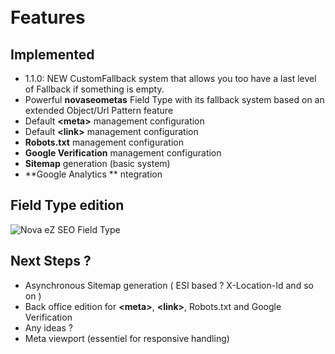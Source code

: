 # <i class="fa fa-3x fa-briefcase"></i><br /> Features


## Implemented

* 1.1.0: NEW CustomFallback system that allows you too have a last level of Fallback if something is empty.
* Powerful **novaseometas** Field Type with its fallback system based on an extended Object/Url Pattern feature
* Default **&lt;meta&gt;** management configuration
* Default **&lt;link&gt;** management configuration
* **Robots.txt** management configuration
* **Google Verification** management configuration
* **Sitemap** generation (basic system)
* **Google Analytics ** ntegration


## Field Type edition

![Nova eZ SEO Field Type](https://raw.githubusercontent.com/Novactive/NovaeZSEOBundle/master/Resources/doc/NovaeZSeoFieldType.png "Nova eZ SEO Field Type")


## Next Steps ?

* Asynchronous Sitemap generation ( ESI based ? X-Location-Id and so on )
* Back office edition for  **&lt;meta&gt;**, **&lt;link&gt;**, Robots.txt and Google Verification
* Any ideas ?
* Meta viewport (essentiel for responsive handling)
